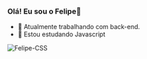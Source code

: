 ### Olá! Eu sou o Felipe👋

- 🔭 Atualmente trabalhando com back-end.
- 🌱 Estou estudando Javascript


<img align="center" alt="Felipe-CSS" src="https://cdn.jsdelivr.net/gh/devicons/devicon/icons/css3/css3-original.svg">
